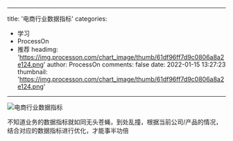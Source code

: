 
---
title: '电商行业数据指标'
categories: 
 - 学习
 - ProcessOn
 - 推荐
headimg: 'https://img.processon.com/chart_image/thumb/61df96ff7d9c0806a8a2e124.png'
author: ProcessOn
comments: false
date: 2022-01-15 13:27:23
thumbnail: 'https://img.processon.com/chart_image/thumb/61df96ff7d9c0806a8a2e124.png'
---

<div>   
<img class="thumb" alt="电商行业数据指标" src="https://img.processon.com/chart_image/thumb/61df96ff7d9c0806a8a2e124.png" referrerpolicy="no-referrer">
<p>不知道业务的数据指标就如同无头苍蝇，到处乱撞，根据当前公司/产品的情况，结合对应的数据指标进行优化，才能事半功倍</p>  
</div>
            